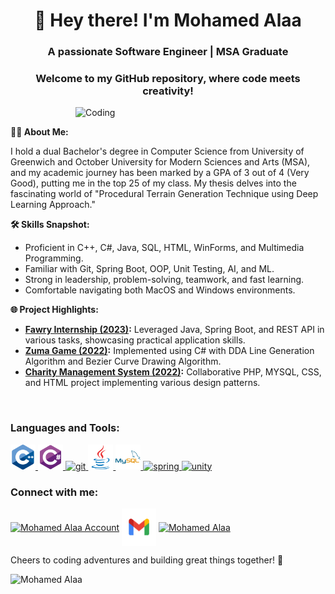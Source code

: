 
<h1 align="center">🚀 Hey there! I'm Mohamed Alaa </h1>
<h3 align="center">A passionate Software Engineer | MSA Graduate </h3>


<h3 align="center">Welcome to my GitHub repository, where code meets creativity!</h3>




<img align="right" alt="Coding" width="400" src="https://i.pinimg.com/originals/e8/f4/53/e8f453469a3ec97ecd354df465d73913.gif"> 



<br>





**👨‍💻 About Me:**

I hold a dual Bachelor's degree in Computer Science from University of Greenwich and October University for Modern Sciences and Arts (MSA), and my academic journey has been marked by a GPA of 3 out of 4 (Very Good), putting me in the top 25 of my class. My thesis delves into the fascinating world of "Procedural Terrain Generation Technique using Deep Learning Approach."

**🛠️ Skills Snapshot:**

- Proficient in C++, C#, Java, SQL, HTML, WinForms, and Multimedia Programming.
- Familiar with Git, Spring Boot, OOP, Unit Testing, AI, and ML.
- Strong in leadership, problem-solving, teamwork, and fast learning.
- Comfortable navigating both MacOS and Windows environments.

**🌐 Project Highlights:**

- **[Fawry Internship (2023)](https://github.com/MohamedAlaa3/Fawry_Internship):** Leveraged Java, Spring Boot, and REST API in various tasks, showcasing practical application skills.
- **[Zuma Game (2022)](https://github.com/MohamedAlaa3/zuma):** Implemented using C# with DDA Line Generation Algorithm and Bezier Curve Drawing Algorithm.
- **[Charity Management System (2022)](https://github.com/omartarek198/ERC-OOP-project):** Collaborative PHP, MYSQL, CSS, and HTML project implementing various design patterns.
<br>

</p>
<h3 align="left">Languages and Tools:</h3>
<p align="left"> <a href="https://www.w3schools.com/cpp/" target="_blank" rel="noreferrer"> <img src="https://raw.githubusercontent.com/devicons/devicon/master/icons/cplusplus/cplusplus-original.svg" alt="cplusplus" width="40" height="40"/> </a> <a href="https://www.w3schools.com/cs/" target="_blank" rel="noreferrer"> <img src="https://raw.githubusercontent.com/devicons/devicon/master/icons/csharp/csharp-original.svg" alt="csharp" width="40" height="40"/> </a> <a href="https://git-scm.com/" target="_blank" rel="noreferrer"> <img src="https://www.vectorlogo.zone/logos/git-scm/git-scm-icon.svg" alt="git" width="40" height="40"/> </a> <a href="https://www.java.com" target="_blank" rel="noreferrer"> <img src="https://raw.githubusercontent.com/devicons/devicon/master/icons/java/java-original.svg" alt="java" width="40" height="40"/> </a> <a href="https://www.mysql.com/" target="_blank" rel="noreferrer"> <img src="https://raw.githubusercontent.com/devicons/devicon/master/icons/mysql/mysql-original-wordmark.svg" alt="mysql" width="40" height="40"/> </a> <a href="https://spring.io/" target="_blank" rel="noreferrer"> <img src="https://www.vectorlogo.zone/logos/springio/springio-icon.svg" alt="spring" width="40" height="40"/> </a> <a href="https://unity.com/" target="_blank" rel="noreferrer"> <img src="https://www.vectorlogo.zone/logos/unity3d/unity3d-icon.svg" alt="unity" width="40" height="40"/> </a> </p>

<h3 align="left">Connect with me:</h3>
<p align="left">
<a href="https://linkedin.com/in/mohamed-ahmed-" target="blank"><img align="center" src="https://raw.githubusercontent.com/rahuldkjain/github-profile-readme-generator/master/src/images/icons/Social/linked-in-alt.svg" alt="Mohamed Alaa Account" height="40" width="40" /></a>
<a href="mailto:mohamed.mohamed32@msa.edu.eg" target="blank"><img align="center" src="https://raw.githubusercontent.com/timche/gmail-desktop/b7f44b50b84e0e80013b6821f63af614e58fbd29/media/icon.svg" alt="Mohamed Alaa Email" height="60" width="55" /></a>
<a href="https://drive.google.com/drive/folders/1CnVkJujLF0w9jg0tXEVT3U2xgItsz--x?usp=sharing" target="blank"><img align="center" src="https://cdn-icons-png.flaticon.com/512/8347/8347432.png" alt="Mohamed Alaa" height="60" width="55" /></a>



Cheers to coding adventures and building great things together! 🚀
<p align="left"> <img src="https://komarev.com/ghpvc/?username=MohamedAlaa3&label=Profile%20views&color=0e75b6&style=flat" alt="Mohamed Alaa" /> </p>







